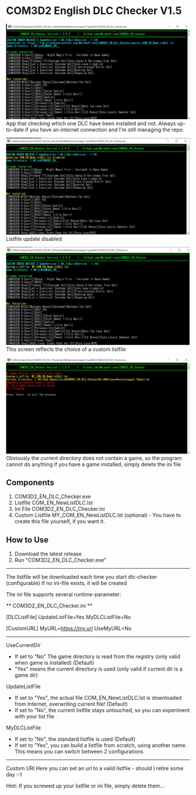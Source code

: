 # COM3D2 English DLC Checker V1.5

![](Screen_1.jpg)
App that checking which one DLC have been installed and not.
Always up-to-date if you have an internet connection and I'm still managing the repo.

![](Screen_2.jpg)
Listfile update disabled

![](Screen_3.jpg)
This screen reflects the choice of a custom listfile

![](Screen_4.jpg)
Obviously the current directory does not contain a game, so the program cannot do anything
if you have a game installed, simply delete the ini file

## Components
1) COM3D2_EN_DLC_Checker.exe
2) Listfile COM_EN_NewListDLC.lst
3) Ini File COM3D2_EN_DLC_Checker.ini
4) Custom Listfile MY_COM_EN_NewListDLC.lst (optional) - You have to create this file yourself, if you want it.

## How to Use

1.  Download the latest release
2.  Run "COM3D2_EN_DLC_Checker.exe"

--------------------------------------
The listfile will be downloaded each time you start dlc-checker (configurable)
If no ini-file exists, it will be created

The ini file supports several runtime-parameter:

** COM3D2_EN_DLC_Checker.ini ** 

[DLCListFile]
UpdateListFile=Yes
MyDLCListFile=No

[CustomURL]
MyURL=https://my.url
UseMyURL=No

---------
UseCurrentDir
- If set to "No" The game directory is read from the registry (only valid when game is installed) (Default)
- "Yes" means the current directory is used (only valid if current dir is a game dir)

UpdateListFile
- If set to "Yes", the actual file COM_EN_NewListDLC.lst is downloaded from Internet, overwriting current file! (Default)
- If set to "No", the current listfile stays untouched, so you can experiment with your list file

MyDLCListFile
- If set to "No", the standard listfile is used (Default)
- If set to "Yes", you can build a listfile from scratch, using another name. This means you can switch between 2 configurations
----------

Custom URl
Here you can set an url to a valid listfile - should I retire some day :-)

Hint: If you screwed up your listfile or ini file, simply delete them... 
